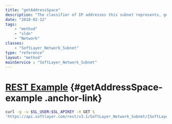 ```yaml
---
title: "getAddressSpace"
description: "The classifier of IP addresses this subnet represents, generally PUBLIC or PRIVATE. This does not necessarily correlate with the network on which the subnet is used."
date: "2018-02-12"
tags:
    - "method"
    - "sldn"
    - "Network"
classes:
    - "SoftLayer_Network_Subnet"
type: "reference"
layout: "method"
mainService : "SoftLayer_Network_Subnet"
---
```


# [REST Example](#getAddressSpace-example) <a href="/article/rest/"><i class="fas fa-question"></i></a> {#getAddressSpace-example .anchor-link} 
```bash
curl -g -u $SL_USER:$SL_APIKEY -X GET \
'https://api.softlayer.com/rest/v3.1/SoftLayer_Network_Subnet/{SoftLayer_Network_SubnetID}/getAddressSpace'
```
